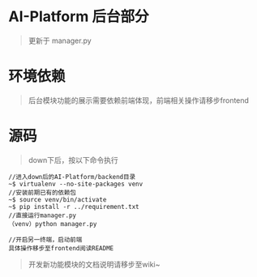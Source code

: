 # AI-Platform 后台部分
> 更新于 manager.py

# 环境依赖
> 后台模块功能的展示需要依赖前端体现，前端相关操作请移步frontend

# 源码
>down下后，按以下命令执行

```
//进入down后的AI-Platform/backend目录
~$ virtualenv --no-site-packages venv
//安装前期已有的依赖包
~$ source venv/bin/activate
~$ pip install -r ../requirement.txt
//直接运行manager.py
（venv）python manager.py

//开启另一终端，启动前端
具体操作移步至frontend阅读README
```

>开发新功能模块的文档说明请移步至wiki~
